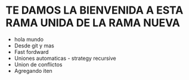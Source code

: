 TE DAMOS LA BIENVENIDA A ESTA RAMA UNIDA DE LA RAMA NUEVA
=========================================================
* hola mundo
* Desde git y mas
* Fast fordward
* Uniones automaticas - strategy recursive
* Union de conflictos
* Agregando iten
